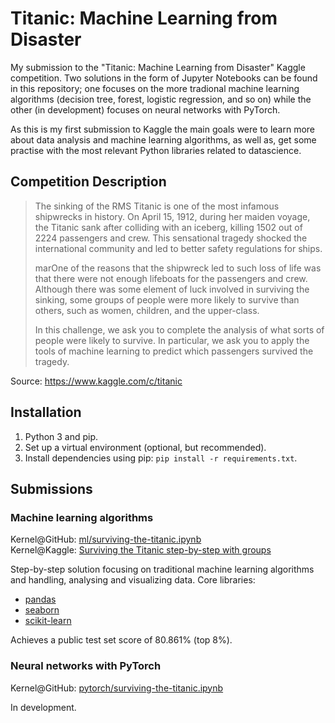 # Titanic: Machine Learning from Disaster

My submission to the "Titanic: Machine Learning from Disaster" Kaggle competition. Two solutions in the form of Jupyter Notebooks can be found in this repository; one focuses on the more tradional machine learning algorithms (decision tree, forest, logistic regression, and so on) while the other (in development) focuses on neural networks with PyTorch.

As this is my first submission to Kaggle the main goals were to learn more about data analysis and machine learning algorithms, as well as, get some practise with the most relevant Python libraries related to datascience.

## Competition Description

> The sinking of the RMS Titanic is one of the most infamous shipwrecks in history.  On April 15, 1912, during her maiden voyage, the Titanic sank after colliding with an iceberg, killing 1502 out of 2224 passengers and crew. This sensational tragedy shocked the international community and led to better safety regulations for ships.
>
> marOne of the reasons that the shipwreck led to such loss of life was that there were not enough lifeboats for the passengers and crew. Although there was some element of luck involved in surviving the sinking, some groups of people were more likely to survive than others, such as women, children, and the upper-class.
>
> In this challenge, we ask you to complete the analysis of what sorts of people were likely to survive. In particular, we ask you to apply the tools of machine learning to predict which passengers survived the tragedy.

Source: https://www.kaggle.com/c/titanic

## Installation

1. Python 3 and pip.
2. Set up a virtual environment (optional, but recommended).
3. Install dependencies using pip: ``pip install -r requirements.txt``.

## Submissions

### Machine learning algorithms

Kernel@GitHub: [ml/surviving-the-titanic.ipynb](https://github.com/davidtvs/kaggle-titanic/blob/master/ml/surviving-the-titanic.ipynb)  
Kernel@Kaggle: [Surviving the Titanic step-by-step with groups](https://www.kaggle.com/dr1t10/surviving-the-titanic-step-by-step-with-groups?scriptVersionId=5237095)

Step-by-step solution focusing on traditional machine learning algorithms and handling, analysing and visualizing data. Core libraries:
- [pandas](https://pandas.pydata.org/)
- [seaborn](https://seaborn.pydata.org/)
- [scikit-learn](http://scikit-learn.org/stable/)

Achieves a public test set score of 80.861% (top 8%).

### Neural networks with PyTorch

Kernel@GitHub: [pytorch/surviving-the-titanic.ipynb](https://github.com/davidtvs/kaggle-titanic/blob/master/pytorch/surviving-the-titanic.ipynb)  

In development.

